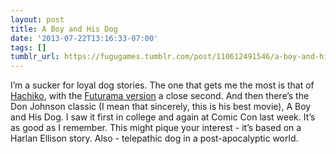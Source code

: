 ```yaml
---
layout: post
title: A Boy and His Dog
date: '2013-07-22T13:16:33-07:00'
tags: []
tumblr_url: https://fugugames.tumblr.com/post/110612491546/a-boy-and-his-dog
---
```

I’m a sucker for loyal dog stories. The one that gets me the most is that of [Hachiko](http://en.wikipedia.org/wiki/Hachik%C5%8D), with the [Futurama version](http://www.avclub.com/articles/sad-futurama-dog-to-become-much-less-sad-with-addi,99240/) a close second. And then there’s the Don Johnson classic (I mean that sincerely, this is his best movie), A Boy and His Dog. I saw it first in college and again at Comic Con last week. It’s as good as I remember. This might pique your interest - it’s based on a Harlan Ellison story. Also - telepathic dog in a post-apocalyptic world.

